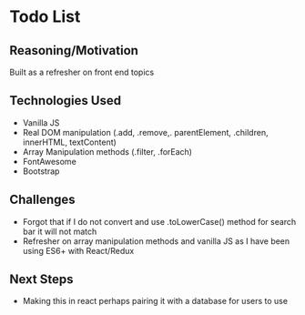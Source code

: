 # Todo List

## Reasoning/Motivation

Built as a refresher on front end topics

## Technologies Used
* Vanilla JS 
* Real DOM manipulation (.add, .remove,. parentElement, .children, innerHTML, textContent)
* Array Manipulation methods (.filter, .forEach)
* FontAwesome 
* Bootstrap 

## Challenges

* Forgot that if I do not convert and use .toLowerCase() method for search bar it will not match
* Refresher on array manipulation methods and vanilla JS as I have been using ES6+ with React/Redux

## Next Steps

* Making this in react perhaps pairing it with a database for users to use
